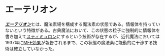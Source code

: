 # エーテリオン
[***エーテリオン***](.)とは、魔法素場を構成する魔法素の状態である。情報体を持っていないという特徴がある。古典魔法において、この状態の粒子に強制的に情報体を書き加えて[スティミュロン](stimulon.md)にするという技術が存在するが、近代魔法においては1937年に[MFE効果](magionic-field-excitation.md)が報告されるまで、この状態の魔法素に能動的に干渉する技術は確立していなかった。
